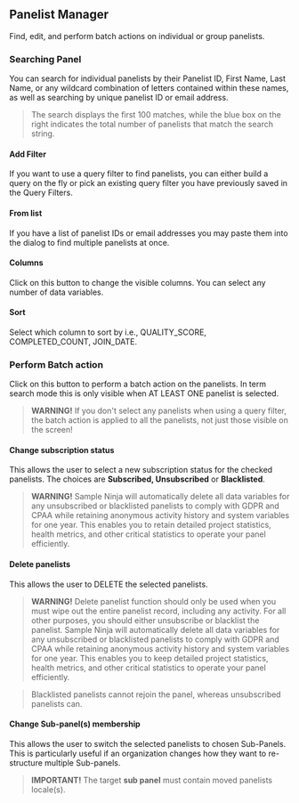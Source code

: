 ## Panelist Manager

Find, edit, and perform batch actions on individual or group panelists.

### Searching Panel

You can search for individual panelists by their Panelist ID, First Name, Last Name, or any wildcard combination of letters contained within these names, as well as searching by unique panelist ID or email address.

> The search displays the first 100 matches, while the blue box on the right indicates the total number of panelists that match the search string.

#### Add Filter
If you want to use a query filter to find panelists, you can either build a query on the fly or pick an existing query filter you have previously saved in the Query Filters.

#### From list
If you have a list of panelist IDs or email addresses you may paste them into the dialog to find multiple panelists at once.

#### Columns
Click on this button to change the visible columns. You can select any number of data variables.

#### Sort
Select which column to sort by i.e., QUALITY_SCORE, COMPLETED_COUNT, JOIN_DATE.

### Perform Batch action

Click on this button to perform a batch action on the panelists. In term search mode this is only visible when AT LEAST ONE panelist is selected.

> **WARNING!** If you don't select any panelists when using a query filter, the batch action is applied to all the panelists, not just those visible on the screen!

#### Change subscription status

This allows the user to select a new subscription status for the checked panelists.  The choices are **Subscribed, Unsubscribed** or **Blacklisted**.

> **WARNING!** Sample Ninja will automatically delete all data variables for any unsubscribed or blacklisted panelists to comply with GDPR and CPAA while retaining anonymous activity history and system variables for one year. This enables you to retain detailed project statistics, health metrics, and other critical statistics to operate your panel efficiently.

#### Delete panelists

This allows the user to DELETE the selected panelists.    

> **WARNING!** Delete panelist function should only be used when you must wipe out the entire panelist record, including any activity. For all other purposes, you should either unsubscribe or blacklist the panelist. Sample Ninja will automatically delete all data variables for any unsubscribed or blacklisted panelists to comply with GDPR and CPAA while retaining anonymous activity history and system variables for one year. This enables you to keep detailed project statistics, health metrics, and other critical statistics to operate your panel efficiently.

> Blacklisted panelists cannot rejoin the panel, whereas unsubscribed panelists can.

#### Change Sub-panel(s) membership

This allows the user to switch the selected panelists to chosen Sub-Panels.  This is particularly useful if an organization changes how they want to re-structure multiple Sub-panels.

> **IMPORTANT!** The target **sub panel** must contain moved panelists locale(s).

